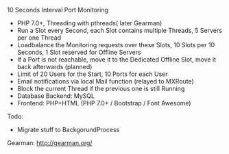 10 Seconds Interval Port Monitoring

- PHP 7.0+, Threading with pthreads( later Gearman)
- Run a Slot every Second, each Slot contains multiple Threads, 5 Servers per one Thread
- Loadbalance the Monitoring requests over these Slots, 10 Slots per 10 Seconds, 1 Slot reserved for Offline Servers
- If a Port is not reachable, move it to the Dedicated Offline Slot, move it back afterwards (planned)
- Limit of 20 Users for the Start, 10 Ports for each User
- Email notifications via local Mail function (relayed to MXRoute)
- Block the current Thread if the previous one is still Running
- Database Backend: MySQL
- Frontend: PHP+HTML (PHP 7.0+ / Bootstrap / Font Awesome)

Todo:
- Migrate stuff to BackgorundProcess

Gearman: http://gearman.org/
